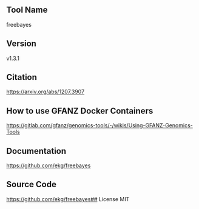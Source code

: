 ## Tool Name
freebayes
## Version
v1.3.1
## Citation
https://arxiv.org/abs/1207.3907
## How to use GFANZ Docker Containers
https://gitlab.com/gfanz/genomics-tools/-/wikis/Using-GFANZ-Genomics-Tools
## Documentation
https://github.com/ekg/freebayes
## Source Code
https://github.com/ekg/freebayes## License
MIT
